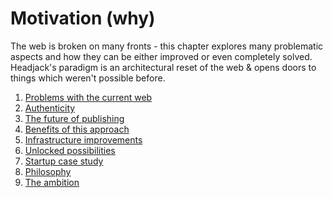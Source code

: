 # Motivation (why)

The web is broken on many fronts - this chapter explores many problematic aspects and how they can be either improved or even completely solved. Headjack's paradigm is an architectural reset of the web & opens doors to things which weren't possible before.

1. [Problems with the current web](../motivation/problems.md)
1. [Authenticity](../motivation/authenticity.md)
1. [The future of publishing](../motivation/publishing.md)
1. [Benefits of this approach](../motivation/benefits.md)
1. [Infrastructure improvements](../motivation/infrastructure.md)
1. [Unlocked possibilities](../motivation/possibilities.md)
1. [Startup case study](../motivation/startup_case_study.md)
1. [Philosophy](../motivation/philosophy.md)
1. [The ambition](../motivation/ambition.md)

<!--

the semantic web

Markets, markets everywhere!
algorithmic transparency & choice
https://www.ribbonfarm.com/2019/02/28/markets-are-eating-the-world/
-->

<!-- peer review & citations can be encoded with tags/messages -->
